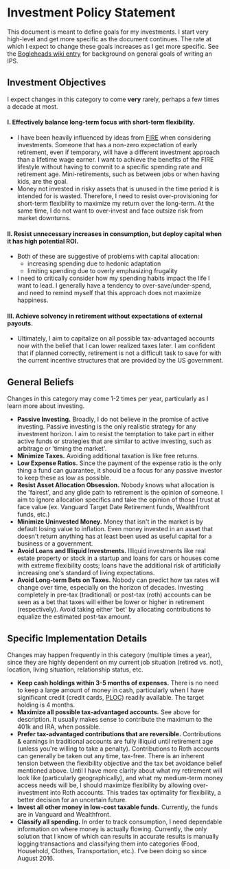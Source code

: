# Investment Policy Statement

This document is meant to define goals for my investments. I start very high-level and get more specific as the document continues. The rate at which I expect to change these goals increases as I get more specific. See the [Bogleheads wiki entry](https://www.bogleheads.org/wiki/Investment_policy_statement) for background on general goals of writing an IPS.

## Investment Objectives

I expect changes in this category to come **very** rarely, perhaps a few times a decade at most.

#### I. Effectively balance long-term focus with short-term flexibility.
 * I have been heavily influenced by ideas from [FIRE](https://www.reddit.com/r/financialindependence/) when considering investments. Someone that has a non-zero expectation of early retirement, even if temporary, will have a different investment approach than a lifetime wage earner. I want to achieve the benefits of the FIRE lifestyle without having to commit to a specific spending rate and retirement age. Mini-retirements, such as between jobs or when having kids, are the goal.
 * Money not invested in risky assets that is unused in the time period it is intended for is wasted. Therefore, I need to resist over-provisioning for short-term flexibility to maximize my return over the long-term. At the same time, I do not want to over-invest and face outsize risk from market downturns.

#### II. Resist unnecessary increases in consumption, but deploy capital when it has high potential ROI.
 * Both of these are suggestive of problems with capital allocation:
   * increasing spending due to hedonic adaptation
   * limiting spending due to overly emphasizing frugality
 * I need to critically consider how my spending habits impact the life I want to lead. I generally have a tendency to over-save/under-spend, and need to remind myself that this approach does not maximize happiness.

#### III. Achieve solvency in retirement without expectations of external payouts.
 * Ultimately, I aim to capitalize on all possible tax-advantaged accounts now with the belief that I can lower realized taxes later. I am confident that if planned correctly, retirement is not a difficult task to save for with the current incentive structures that are provided by the US government.

## General Beliefs
Changes in this category may come 1-2 times per year, particularly as I learn more about investing.
 * **Passive Investing.** Broadly, I do not believe in the promise of active investing. Passive investing is the only realistic strategy for any investment horizon. I aim to resist the temptation to take part in either active funds or strategies that are similar to active investing, such as arbitrage or 'timing the market'.
 * **Minimize Taxes.** Avoiding additional taxation is like free returns.
 * **Low Expense Ratios.** Since the payment of the expense ratio is the only thing a fund can guarantee, it should be a focus for any passive investor to keep these as low as possible.
 * **Resist Asset Allocation Obsession.** Nobody knows what allocation is the 'fairest', and any glide path to retirement is the opinion of someone. I aim to ignore allocation specifics and take the opinion of those I trust at face value (ex. Vanguard Target Date Retirement funds, Wealthfront funds, etc.)
 * **Minimize Uninvested Money.** Money that isn't in the market is by default losing value to inflation. Even money invested in an asset that doesn't return anything has at least been used as useful capital for a business or a government.
 * **Avoid Loans and Illiquid Investments.** Illiquid investments like real estate property or stock in a startup and loans for cars or houses come with extreme flexibility costs; loans have the additional risk of artificially increasing one's standard of living expectations.
 * **Avoid Long-term Bets on Taxes.** Nobody can predict how tax rates will change over time, especially on the horizon of decades. Investing completely in pre-tax (traditional) or post-tax (roth) accounts can be seen as a bet that taxes will either be lower or higher in retirement (respectively). Avoid taking either 'bet' by allocating contributions to equalize the estimated post-tax amount.

## Specific Implementation Details
Changes may happen frequently in this category (multiple times a year), since they are highly dependent on my current job situation (retired vs. not), location, living situation, relationship status, etc.
 * **Keep cash holdings within 3-5 months of expenses.** There is no need to keep a large amount of money in cash, particularly when I have significant credit (credit cards, [PLOC](https://www.wealthfront.com/portfolio-line-of-credit)) readily available. The target holding is 4 months.
 * **Maximize all possible tax-advantaged accounts.** See above for description. It usually makes sense to contribute the maximum to the 401k and IRA, when possible.
 * **Prefer tax-advantaged contributions that are reversible.** Contributions & earnings in traditional accounts are fully illiquid until retirement age (unless you're willing to take a penalty). Contributions to Roth accounts can generally be taken out any time, tax-free. There is an inherent tension between the flexibility objective and the tax bet avoidance belief mentioned above. Until I have more clarity about what my retirement will look like (particularly geographically), and what my medium-term money access needs will be, I should maximize flexibility by allowing over-investment into Roth accounts. This trades tax optimality for flexibility, a better decision for an uncertain future.
 * **Invest all other money in low-cost taxable funds.** Currently, the funds are in Vanguard and Wealthfront.
 * **Classify all spending.** In order to track consumption, I need dependable information on where money is actually flowing. Currently, the only solution that I know of which can results in accurate results is manually logging transactions and classifying them into categories (Food, Household, Clothes, Transportation, etc.). I've been doing so since August 2016.
